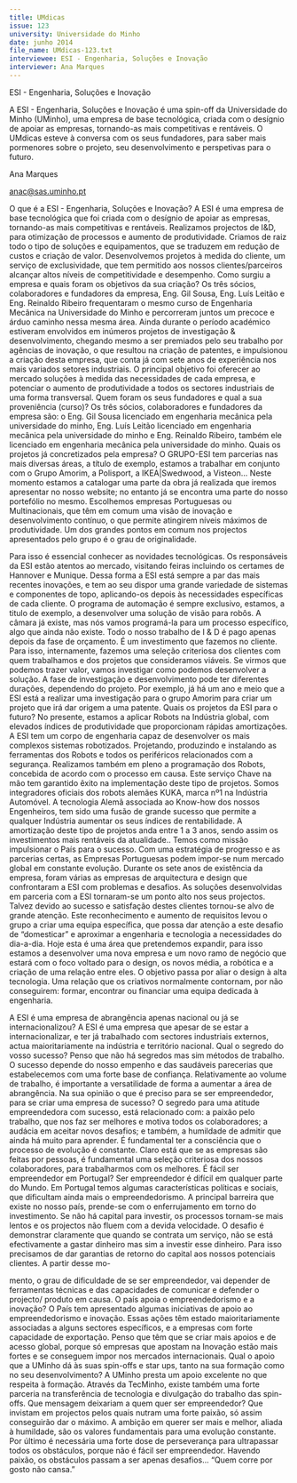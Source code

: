 ```yaml
---
title: UMdicas
issue: 123
university: Universidade do Minho
date: junho 2014
file_name: UMdicas-123.txt
interviewee: ESI - Engenharia, Soluções e Inovação
interviewer: Ana Marques
---
```


ESI - Engenharia, Soluções e Inovação

A ESI - Engenharia, Soluções e Inovação é uma
spin-off da Universidade do Minho (UMinho), uma
empresa de base tecnológica, criada com o desígnio
de apoiar as empresas, tornando-as mais competitivas e rentáveis. O UMdicas esteve à conversa com
os seus fundadores, para saber mais pormenores
sobre o projeto, seu desenvolvimento e perspetivas
para o futuro.

Ana Marques

anac@sas.uminho.pt

O que é a ESI - Engenharia, Soluções e Inovação?
A ESI é uma empresa de base tecnológica que foi
criada com o desígnio de apoiar as empresas, tornando-as mais competitivas e rentáveis. Realizamos
projectos de I&D, para otimização de processos e
aumento de produtividade. Criamos de raiz todo o
tipo de soluções e equipamentos, que se traduzem
em redução de custos e criação de valor.
Desenvolvemos projetos à medida do cliente, um
serviço de exclusividade, que tem permitido aos
nossos clientes/parceiros alcançar altos níveis de
competitividade e desempenho.
Como surgiu a empresa e quais foram os objetivos da sua criação?
Os três sócios, colaboradores e fundadores da
empresa, Eng. Gil Sousa, Eng. Luís Leitão e Eng.
Reinaldo Ribeiro frequentaram o mesmo curso de
Engenharia Mecânica na Universidade do Minho e
percorreram juntos um precoce e árduo caminho
nessa mesma área. Ainda durante o período académico estiveram envolvidos em inúmeros projetos de
investigação & desenvolvimento, chegando mesmo
a ser premiados pelo seu trabalho por agências de
inovação, o que resultou na criação de patentes, e
impulsionou a criação desta empresa, que conta já
com sete anos de experiência nos mais variados setores industriais. O principal objetivo foi oferecer ao
mercado soluções à medida das necessidades de
cada empresa, e potenciar o aumento de produtividade a todos os sectores industriais de uma forma
transversal.
Quem foram os seus fundadores e qual a sua
proveniência (curso)?
Os três sócios, colaboradores e fundadores da empresa são: o Eng. Gil Sousa licenciado em engenharia mecânica pela universidade do minho, Eng.
Luís Leitão licenciado em engenharia mecânica pela
universidade do minho e Eng. Reinaldo Ribeiro, também ele licenciado em engenharia mecânica pela
universidade do minho.
Quais os projetos já concretizados pela empresa?
O GRUPO-ESI tem parcerias nas mais diversas
áreas, a título de exemplo, estamos a trabalhar
em conjunto com o Grupo Amorim, a Polisport, a
IKEA|Swedwood, a Visteon…
Neste momento estamos a catalogar uma parte da
obra já realizada que iremos apresentar no nosso
website; no entanto já se encontra uma parte do
nosso portefólio no mesmo. Escolhemos empresas
Portuguesas ou Multinacionais, que têm em comum
uma visão de inovação e desenvolvimento contínuo,
o que permite atingirem níveis máximos de produtividade.
Um dos grandes pontos em comum nos projectos
apresentados pelo grupo é o grau de originalidade.

Para isso é essencial conhecer as novidades tecnológicas. Os responsáveis da ESI estão atentos
ao mercado, visitando feiras incluindo os certames
de Hannover e Munique. Dessa forma a ESI está
sempre a par das mais recentes inovações, e tem
ao seu dispor uma grande variedade de sistemas
e componentes de topo, aplicando-os depois às necessidades específicas de cada cliente.
O programa de automação é sempre exclusivo, estamos, a titulo de exemplo, a desenvolver uma solução de visão para robôs. A câmara já existe, mas
nós vamos programá-la para um processo específico, algo que ainda não existe.
Todo o nosso trabalho de I & D é pago apenas depois da fase de orçamento. É um investimento que
fazemos no cliente. Para isso, internamente, fazemos uma seleção criteriosa dos clientes com quem
trabalhamos e dos projetos que consideramos viáveis. Se virmos que podemos trazer valor, vamos
investigar como podemos desenvolver a solução.
A fase de investigação e desenvolvimento pode ter
diferentes durações, dependendo do projeto. Por
exemplo, já há um ano e meio que a ESI está a
realizar uma investigação para o grupo Amorim para
criar um projeto que irá dar origem a uma patente.
Quais os projetos da ESI para o futuro?
No presente, estamos a aplicar Robots na Indústria
global, com elevados índices de produtividade que
proporcionam rápidas amortizações. A ESI tem um
corpo de engenharia capaz de desenvolver os mais
complexos sistemas robotizados. Projetando, produzindo e instalando as ferramentas dos Robots e
todos os periféricos relacionados com a segurança.
Realizamos também em pleno a programação dos
Robots, concebida de acordo com o processo em
causa.
Este serviço Chave na mão tem garantido êxito na
implementação deste tipo de projetos. Somos integradores oficiais dos robots alemães KUKA, marca
nº1 na Indústria Automóvel. A tecnologia Alemã
associada ao Know-how dos nossos Engenheiros,
tem sido uma fusão de grande sucesso que permite
a qualquer Indústria aumentar os seus índices de
rentabilidade. A amortização deste tipo de projetos
anda entre 1 a 3 anos, sendo assim os investimentos mais rentáveis da atualidade..
Temos como missão impulsionar o País para o sucesso. Com uma estratégia de progresso e as parcerias certas, as Empresas Portuguesas podem impor-se num mercado global em constante evolução.
Durante os sete anos de existência da empresa,
foram várias as empresas de arquitectura e design
que confrontaram a ESI com problemas e desafios.
As soluções desenvolvidas em parceria com a ESI
tornaram-se um ponto alto nos seus projectos. Talvez devido ao sucesso e satisfação destes clientes
tornou-se alvo de grande atenção. Este reconhecimento e aumento de requisitos levou o grupo a
criar uma equipa específica, que possa dar atenção
a este desafio de “domesticar” e aproximar a engenharia e tecnologia a necessidades do dia-a-dia.
Hoje esta é uma área que pretendemos expandir,
para isso estamos a desenvolver uma nova empresa
e um novo ramo de negócio que estará com o foco
voltado para o design, os novos média, a robótica e
a criação de uma relação entre eles. O objetivo passa por aliar o design à alta tecnologia. Uma relação
que os criativos normalmente contornam, por não
conseguirem: formar, encontrar ou financiar uma
equipa dedicada à engenharia.

A ESI é uma empresa de abrangência apenas
nacional ou já se internacionalizou?
A ESI é uma empresa que apesar de se estar a internacionalizar, e ter já trabalhado com sectores industriais externos, actua maioritariamente na indústria
e território nacional.
Qual o segredo do vosso sucesso?
Penso que não há segredos mas sim métodos de
trabalho. O sucesso depende do nosso empenho e
das saudáveis parecerias que estabelecemos com
uma forte base de confiança. Relativamente ao volume de trabalho, é importante a versatilidade de
forma a aumentar a área de abrangência.
Na sua opinião o que é preciso para se ser
empreendedor, para se criar uma empresa
de sucesso?
O segredo para uma atitude empreendedora com
sucesso, está relacionado com: a paixão pelo trabalho, que nos faz ser melhores e motiva todos os
colaboradores; a audácia em aceitar novos desafios;
e também, a humildade de admitir que ainda há
muito para aprender. É fundamental ter a consciência que o processo de evolução é constante.
Claro está que se as empresas são feitas por pessoas, é fundamental uma seleção criteriosa dos
nossos colaboradores, para trabalharmos com os
melhores.
É fácil ser empreendedor em Portugal?
Ser empreendedor é difícil em qualquer parte do
Mundo. Em Portugal temos algumas características
políticas e sociais, que dificultam ainda mais o empreendedorismo. A principal barreira que existe no
nosso país, prende-se com o
enferrujamento em torno do
investimento. Se não há capital para investir, os processos tornam-se mais lentos e
os projectos não fluem com
a devida velocidade. O desafio é demonstrar claramente
que quando se contrata um
serviço, não se está efectivamente a gastar dinheiro mas
sim a investir esse dinheiro.
Para isso precisamos de dar
garantias de retorno do capital aos nossos potenciais
clientes. A partir desse mo-

mento, o grau de dificuldade de se ser empreendedor, vai depender de ferramentas técnicas e das
capacidades de comunicar e defender o projecto/
produto em causa.
O país apoia o empreendedorismo e a inovação?
O País tem apresentado algumas iniciativas de apoio
ao empreendedorismo e inovação. Essas ações têm
estado maioritariamente associadas a alguns sectores específicos, e a empresas com forte capacidade
de exportação. Penso que têm que se criar mais
apoios e de acesso global, porque só empresas que
apostam na Inovação estão mais fortes e se conseguem impor nos mercados internacionais.
Qual o apoio que a UMinho dá às suas spin-offs e star ups, tanto na sua formação como
no seu desenvolvimento?
A UMinho presta um apoio excelente no que respeita
à formação. Através da TecMinho, existe também
uma forte parceria na transferência de tecnologia e
divulgação do trabalho das spin-offs.
Que mensagem deixariam a quem quer ser
empreendedor?
Que invistam em projectos pelos quais nutram uma
forte paixão, só assim conseguirão dar o máximo.
A ambição em querer ser mais e melhor, aliada à
humildade, são os valores fundamentais para uma
evolução constante. Por último é necessária uma
forte dose de perseverança para ultrapassar todos
os obstáculos, porque não é fácil ser empreendedor.
Havendo paixão, os obstáculos passam a ser apenas desafios... “Quem corre por gosto não cansa.”

